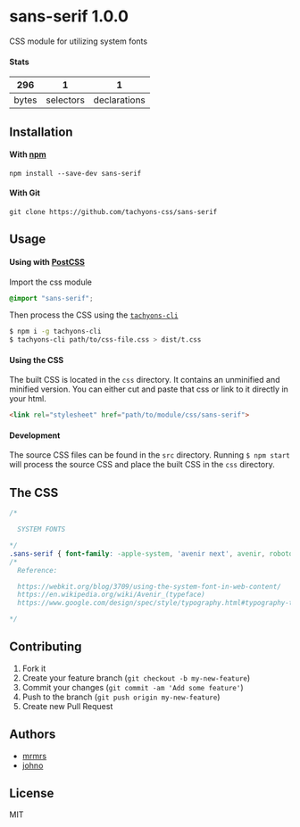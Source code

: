 # sans-serif 1.0.0

CSS module for utilizing system fonts

#### Stats

296 | 1 | 1
---|---|---
bytes | selectors | declarations

## Installation

#### With [npm](https://npmjs.com)

```
npm install --save-dev sans-serif
```

#### With Git

```
git clone https://github.com/tachyons-css/sans-serif
```

## Usage

#### Using with [PostCSS](https://github.com/postcss/postcss)

Import the css module

```css
@import "sans-serif";
```

Then process the CSS using the [`tachyons-cli`](https://github.com/tachyons-css/tachyons-cli)

```sh
$ npm i -g tachyons-cli
$ tachyons-cli path/to/css-file.css > dist/t.css
```

#### Using the CSS

The built CSS is located in the `css` directory. It contains an unminified and minified version.
You can either cut and paste that css or link to it directly in your html.

```html
<link rel="stylesheet" href="path/to/module/css/sans-serif">
```

#### Development

The source CSS files can be found in the `src` directory.
Running `$ npm start` will process the source CSS and place the built CSS in the `css` directory.

## The CSS

```css
/*

  SYSTEM FONTS

*/
.sans-serif { font-family: -apple-system, 'avenir next', avenir, roboto, noto, 'helvetica neue', helvetica, ubuntu, 'franklin gothic medium', 'century gothic', sans-serif; }
/*
  Reference:

  https://webkit.org/blog/3709/using-the-system-font-in-web-content/
  https://en.wikipedia.org/wiki/Avenir_(typeface)
  https://www.google.com/design/spec/style/typography.html#typography-typeface

*/
```

## Contributing

1. Fork it
2. Create your feature branch (`git checkout -b my-new-feature`)
3. Commit your changes (`git commit -am 'Add some feature'`)
4. Push to the branch (`git push origin my-new-feature`)
5. Create new Pull Request

## Authors

* [mrmrs](http://mrmrs.io)
* [johno](http://johnotander.com)

## License

MIT


